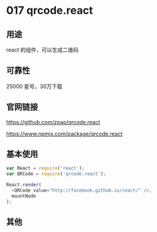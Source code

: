 # 017 qrcode.react

## 用途

react 的组件，可以生成二维码

## 可靠性

25000 星号，30万下载

## 官网链接

https://github.com/zpao/qrcode.react

https://www.npmjs.com/package/qrcode.react

## 基本使用

```js
var React = require('react');
var QRCode = require('qrcode.react');

React.render(
  <QRCode value="http://facebook.github.io/react/" />,
  mountNode
);
```

## 其他
